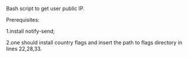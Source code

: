 Bash script to get user public IP.

Prerequisites:

1.install notify-send;

2.one should install country flags and insert the path to flags directory in lines 22,28,33.
